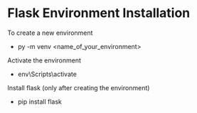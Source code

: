 # Flask Environment Installation

To create a new environment 

- py -m venv <name_of_your_environment>

Activate the environment

- env\Scripts\activate

Install flask (only after creating the environment)

- pip install flask
